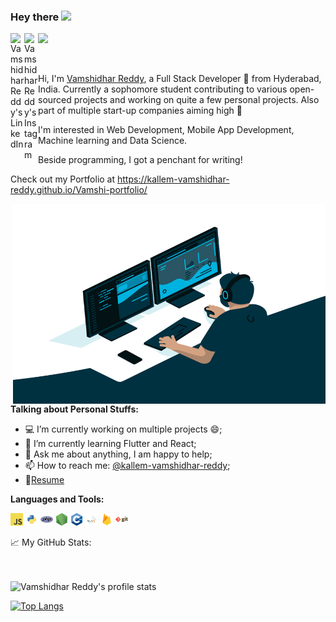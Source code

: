 ### Hey there <img src="https://media.giphy.com/media/hvRJCLFzcasrR4ia7z/giphy.gif" width="25px">
<a href="https://www.linkedin.com/in/kallem-vamshidhar-reddy/">
  <img align="left" alt="Vamshidhar Reddy's LinkedIn" width="22px" src="https://cdn.jsdelivr.net/npm/simple-icons@v3/icons/linkedin.svg" />
  </a>
<a href="https://www.instagram.com/kallem_vamshidhar_reddy/">
  <img align="left" alt="Vamshidhar Reddy's Instagram" width="22px" src="https://cdn.jsdelivr.net/npm/simple-icons@v3/icons/instagram.svg" />
</a>


![](https://visitor-badge.glitch.me/badge?page_id=kallem-vamshidhar-reddy.kallem-vamshidhar-reddy)

<br />

Hi, I'm [Vamshidhar Reddy](https://www.linkedin.com/in/kallem-vamshidhar-reddy/), a Full Stack Developer 🚀 from Hyderabad, India. 
Currently a sophomore student contributing to various open-sourced projects and working on quite a few personal projects. Also part of multiple start-up companies aiming high 🌟

I'm interested in Web Development, Mobile App Development, Machine learning and Data Science.

Beside programming, I got a penchant for writing!

Check out my Portfolio at https://kallem-vamshidhar-reddy.github.io/Vamshi-portfolio/

  <img align="right" alt="GIF" src="https://github.com/kallem-vamshidhar-reddy/kallem-vamshidhar-reddy/blob/main/code.gif?raw=true" width="500" height="320" />
  
**Talking about Personal Stuffs:**

- 💻 I’m currently working on multiple projects :smile:;
- 🌱 I’m currently learning Flutter and React; 
- 💬 Ask me about anything, I am happy to help;
- 📫 How to reach me: [@kallem-vamshidhar-reddy](https://www.linkedin.com/in/kallem-vamshidhar-reddy/);
- 📝[Resume](https://drive.google.com/file/d/1f8UxnKunH3zt9OtqbXo_uzlUK8OWKALM/view?usp=sharing)

**Languages and Tools:**  

<code><img height="20" src="https://raw.githubusercontent.com/github/explore/80688e429a7d4ef2fca1e82350fe8e3517d3494d/topics/javascript/javascript.png"></code>
<code><img height="20" src="https://raw.githubusercontent.com/github/explore/80688e429a7d4ef2fca1e82350fe8e3517d3494d/topics/python/python.png"></code>
<code><img height="20" src="https://raw.githubusercontent.com/github/explore/80688e429a7d4ef2fca1e82350fe8e3517d3494d/topics/php/php.png"></code>
<code><img height="20" src="https://raw.githubusercontent.com/github/explore/80688e429a7d4ef2fca1e82350fe8e3517d3494d/topics/nodejs/nodejs.png"></code>
<code><img height="20" src="https://raw.githubusercontent.com/github/explore/80688e429a7d4ef2fca1e82350fe8e3517d3494d/topics/cpp/cpp.png"></code>
<code><img height="20" src="https://raw.githubusercontent.com/github/explore/80688e429a7d4ef2fca1e82350fe8e3517d3494d/topics/mysql/mysql.png"></code>
<code><img height="20" src="https://raw.githubusercontent.com/github/explore/80688e429a7d4ef2fca1e82350fe8e3517d3494d/topics/firebase/firebase.png"></code>
<code><img height="20" src="https://raw.githubusercontent.com/github/explore/80688e429a7d4ef2fca1e82350fe8e3517d3494d/topics/git/git.png"></code>


<summary>📈 My GitHub Stats: </summary>
<br>
<br>
<p align="left"> <img align="left" alt="Vamshidhar Reddy's profile stats" src="https://github-readme-stats.vercel.app/api?username=kallem-vamshidhar-reddy&show_icons=true&theme=gotham" alt="kallem-vamshidhar-reddy" />

<br>
  
  [![Top Langs](https://github-readme-stats.vercel.app/api/top-langs/?username=kallem-vamshidhar-reddy&layout=compact)](https://github.com/kallem-vamshidhar-reddy/github-readme-stats)
